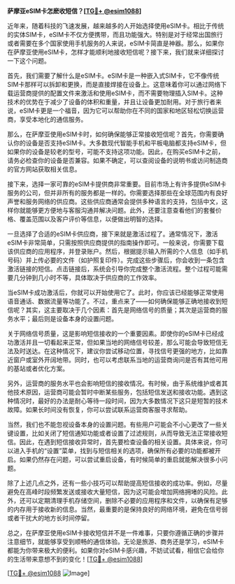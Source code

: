 **萨摩亚eSIM卡怎麽收短信？[[TG💪+ @esim1088](https://t.me/s/esim1088)]**

近年来，随着科技的飞速发展，越来越多的人开始选择使用eSIM卡。相比于传统的实体SIM卡，eSIM卡不仅方便携带，而且功能强大。特别是对于经常出国旅行或者需要在多个国家使用手机服务的人来说，eSIM卡简直是神器。那么，如果你在萨摩亚使用eSIM卡，怎样才能顺利地接收短信呢？接下来，我们就来详细探讨一下这个问题。

首先，我们需要了解什么是eSIM卡。eSIM卡是一种嵌入式SIM卡，它不像传统SIM卡那样可以拆卸和更换，而是直接焊接在设备上。这意味着你可以通过网络下载运营商提供的配置文件来激活和使用eSIM卡，而不需要物理插入SIM卡。这种技术的优势在于减少了设备的体积和重量，并且让设备更加耐用。对于旅行者来说，eSIM卡更是一个福音，因为它可以帮助你在不同的国家和地区轻松切换运营商，享受本地化的通信服务。

那么，在萨摩亚使用eSIM卡时，如何确保能够正常接收短信呢？首先，你需要确认你的设备是否支持eSIM卡。大多数现代智能手机和平板电脑都支持eSIM卡，但如果你的设备是较老的型号，可能不支持这项功能。因此，在购买eSIM卡之前，请务必检查你的设备是否兼容。如果不确定，可以查阅设备的说明书或访问制造商的官方网站获取相关信息。

接下来，选择一家可靠的eSIM卡提供商非常重要。目前市场上有许多提供eSIM卡服务的公司，但并非所有的服务都是一样的。你需要选择那些在全球范围内有良好声誉和服务网络的供应商。这些供应商通常会提供多种语言的支持，包括中文，这样你就能够更方便地与客服沟通并解决问题。此外，还要注意查看他们的套餐价格、覆盖范围以及客户评价等信息，以便做出明智的选择。

一旦选择了合适的eSIM卡供应商，接下来就是激活过程了。通常情况下，激活eSIM卡非常简单，只需按照供应商提供的指南操作即可。一般来说，你需要下载该供应商的应用程序，并登录账户。然后，根据提示输入所需的个人信息（如手机号码）并上传必要的文件（如护照复印件）。完成这些步骤后，你会收到一条包含激活链接的短信。点击链接后，系统会引导你完成整个激活流程。整个过程可能需要几分钟到几小时不等，具体取决于供应商的工作效率。

当eSIM卡成功激活后，你就可以开始使用它了。此时，你应该已经能够正常使用语音通话、数据流量等功能了。不过，重点来了——如何确保能够正确地接收到短信呢？其实，这主要取决于几个因素：首先是网络信号的质量；其次是运营商的服务水平；最后则是设备本身的设置问题。

关于网络信号质量，这是影响短信接收的一个重要因素。即使你的eSIM卡已经成功激活并且一切看起来正常，但如果当地的网络信号较差，那么可能会导致短信无法及时送达。在这种情况下，建议你尝试移动位置，寻找信号更强的地方，比如靠近窗户或室外开阔地带。同时，也可以考虑联系当地的运营商询问是否有其他可用的基站或者优化方案。

另外，运营商的服务水平也会影响短信的接收情况。有时候，由于系统维护或者其他技术原因，运营商可能会暂时中断某些服务，包括短信发送和接收功能。遇到这种情况时，最好的办法是耐心等待一段时间，因为大多数情况下这只是短暂的技术故障。如果长时间没有恢复，你可以尝试联系运营商客服寻求帮助。

当然，我们也不能忽视设备本身的设置问题。有些用户可能会不小心更改了一些关键设置，比如关闭了短信通知功能或者设置了过滤规则，从而导致无法正常接收短信。因此，在遇到短信接收异常时，首先要检查设备的相关设置。具体来说，你可以进入手机的“设置”菜单，找到与短信相关的选项，确保所有必要的功能都被开启。如果仍然存在问题，可以尝试重启设备，有时候简单的重启就能解决很多小问题。

除了上述几点之外，还有一些小技巧可以帮助提高短信接收的成功率。例如，尽量避免在高峰时段频繁发送或接收大量短信，因为这可能会增加网络拥堵的风险。此外，还可以定期清理手机存储空间，删除不必要的应用程序和文件，以确保有足够的内存用于接收新的信息。当然，最重要的是保持良好的网络环境，避免在信号弱或者干扰大的地方长时间停留。

总之，在萨摩亚使用eSIM卡接收短信并不是一件难事，只要你遵循正确的步骤并注意细节，就能够享受到顺畅的通信体验。无论是旅游、商务还是学习，eSIM卡都能为你带来极大的便利。如果你对eSIM卡感兴趣，不妨试试看，相信它会给你的生活带来意想不到的变化！[[TG💪+ @esim1088](https://t.me/s/esim1088)]

[[TG💪+ @esim1088](https://t.me/s/esim1088) ![Image](https://i.postimg.cc/4NQfJmqS/Snipaste-2025-05-13-00-14-12.png)]